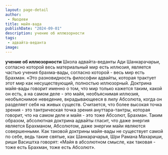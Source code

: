```yaml
---
layout: page-detail
author:
 - Яшодеви
title: майя-вада
publishDate: "2024-09-01"
description: учение об иллюзорности
tags:
 - адвайта-веданта
image: 
---
```


__учение об иллюзорности__
Школа адвайта-веданты Ади Шанкарачарьи, согласно которой весь материальный мир есть иллюзия, является частью учения брахма-вады, согласно которой - весь мир есть Брахман.
 «Это разновидность философии адвайты, которая трактует этот мир как несуществующий, полностью иллюзорный. Доктрина майя-вады говорит именно о том, что мир только кажется таким, какой он есть, а на самом деле - это майя, необъяснимая иллюзия, необъяснимое неведение, вкрадывающееся в лилу Абсолюта, когда он разделяет себя на живых существ. Считается, что более высокая точка зрения - это тантрическая точка зрения ануттара-тантры, которая говорит, что на самом деле и майя - это тоже Абсолют, Брахман. Таким образом, абсолютная доктрина адвайты гласит, что даже энергия является Брахманом, Абсолютом, даже энергии майи являются совершенными. Как таковой доктрины майя-вады не существует самой по себе, ведь такие святые, как Шанкарачарья, Шри Рамана Махариши, риши Васиштха говорят: «Майя в абсолютном смысле, как таковая - тоже есть Брахман, тоже есть Абсолют».

